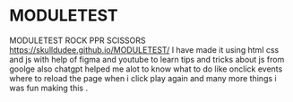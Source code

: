 # MODULETEST
MODULETEST ROCK PPR SCISSORS
https://skulldudee.github.io/MODULETEST/
I have made it using html css and js with help of figma and youtube to learn tips and tricks about js from goolge also chatgpt helped me alot to know what to do like onclick events where to reload the page when i click play again and many more things i was fun making this .
